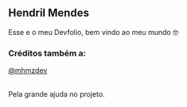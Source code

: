 ## Hendril Mendes
Esse e o meu Devfolio, bem vindo ao meu mundo 🤓

### Créditos também a:

<div>
<a href = "https://github.com/mhmzdev" target="_blank">@mhmzdev</a>
</div><br>

Pela grande ajuda no projeto.